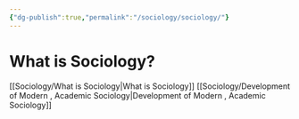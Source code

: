 ```yaml
---
{"dg-publish":true,"permalink":"/sociology/sociology/"}
---
```



# What is Sociology?

[[Sociology/What is Sociology\|What is Sociology]]
[[Sociology/Development of Modern , Academic Sociology\|Development of Modern , Academic Sociology]]




